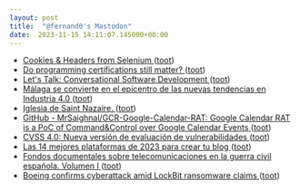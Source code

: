 ```yaml
---
layout: post
title:  "@fernand0's Mastodon"
date:  2023-11-15 14:11:07.145000+00:00
---
```

*  [Cookies & Headers from Selenium ](https://datawookie.dev/blog/2023/11/cookies-headers-from-selenium) ([toot](https://mastodon.social/@fernand0/111414966166776072))
*  [Do programming certifications still matter? ](https://www.infoworld.com/article/3709508/do-programming-certifications-still-matter.htm) ([toot](https://mastodon.social/@fernand0/111414697684192946))
*  [Let's Talk: Conversational Software Development ](https://thenewstack.io/lets-talk-conversational-software-development) ([toot](https://mastodon.social/@fernand0/111414557753346849))
*  [Málaga se convierte en el epicentro de las nuevas tendencias en Industria 4.0 ](https://www.automaticaeinstrumentacion.com/texto-diario/mostrar/4521169/malaga-convierte-epicentro-nuevas-tendencias-industria-4) ([toot](https://mastodon.social/@fernand0/111414385055559862))
*  [Iglesia de Saint Nazaire. ](https://www.flickr.com/photos/fernand0/53304783444) ([toot](https://mastodon.social/@fernand0/111414281238955796))
*  [GitHub - MrSaighnal/GCR-Google-Calendar-RAT: Google Calendar RAT is a PoC of Command&Control over Google Calendar Events ](https://github.com/MrSaighnal/GCR-Google-Calendar-RA) ([toot](https://mastodon.social/@fernand0/111414079690632187))
*  [CVSS 4.0: Nueva versión de evaluación de vulnerabilidades ](https://unaaldia.hispasec.com/2023/11/cvss-4-0-nueva-version-de-evaluacion-de-vulnerabilidades.htm) ([toot](https://mastodon.social/@fernand0/111413831285125658))
*  [Las 14 mejores plataformas de 2023 para crear tu blog ](https://www.xataka.com/basics/14-mejores-plataformas-2023-para-crear-tu-blo) ([toot](https://mastodon.social/@fernand0/111413593594496628))
*  [Fondos documentales sobre telecomunicaciones en la guerra civil española. Volumen I ](http://forohistorico.coit.es/index.php/biblioteca/libros-electronicos/item/fondos-documentales-sobre-telecomunicaciones-en-la-guerra-civil-espanola-volumen-) ([toot](https://mastodon.social/@fernand0/111412113542114336))
*  [Boeing confirms cyberattack amid LockBit ransomware claims ](https://www.bleepingcomputer.com/news/security/boeing-confirms-cyberattack-amid-lockbit-ransomware-claims) ([toot](https://mastodon.social/@fernand0/111410609593813394))
